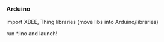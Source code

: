 ### Arduino

import XBEE, Thing libraries (move libs into Arduino/libraries)

run *.ino and launch!
